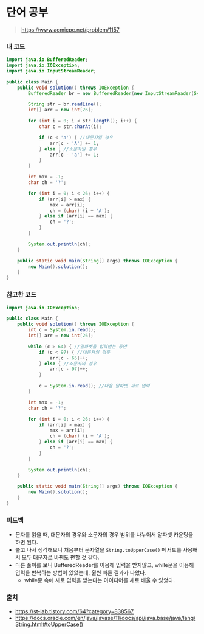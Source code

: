# 단어 공부

> https://www.acmicpc.net/problem/1157

### 내 코드

```java
import java.io.BufferedReader;
import java.io.IOException;
import java.io.InputStreamReader;

public class Main {
    public void solution() throws IOException {
        BufferedReader br = new BufferedReader(new InputStreamReader(System.in));

        String str = br.readLine();
        int[] arr = new int[26];

        for (int i = 0; i < str.length(); i++) {
            char c = str.charAt(i);

            if (c < 'a') { //대문자일 경우
                arr[c - 'A'] += 1;
            } else { //소문자일 경우
                arr[c - 'a'] += 1;
            }
        }

        int max = -1;
        char ch = '?';

        for (int i = 0; i < 26; i++) {
            if (arr[i] > max) {
                max = arr[i];
                ch = (char) (i + 'A');
            } else if (arr[i] == max) {
                ch = '?';
            }
        }

        System.out.println(ch);
    }

    public static void main(String[] args) throws IOException {
        new Main().solution();
    }
}
```

### 참고한 코드

```java
import java.io.IOException;

public class Main {
    public void solution() throws IOException {
        int c = System.in.read();
        int[] arr = new int[26];

        while (c > 64) { //알파벳을 입력받는 동안
            if (c < 97) { //대문자의 경우
                arr[c - 65]++;
            } else { //소문자의 경우
                arr[c - 97]++;
            }

            c = System.in.read(); //다음 알파벳 새로 입력
        }

        int max = -1;
        char ch = '?';

        for (int i = 0; i < 26; i++) {
            if (arr[i] > max) {
                max = arr[i];
                ch = (char) (i + 'A');
            } else if (arr[i] == max) {
                ch = '?';
            }
        }

        System.out.println(ch);
    }

    public static void main(String[] args) throws IOException {
        new Main().solution();
    }
}
```

### 피드백

- 문자를 읽을 때, 대문자의 경우와 소문자의 경우 범위를 나누어서 알파벳 카운팅을 하면 된다.
- 풀고 나서 생각해보니 처음부터 문자열을 `String.toUpperCase()` 메서드를 사용해서 모두 대문자로 바꿔도 편할 것 같다.
- 다른 풀이를 보니 BufferedReader를 이용해 입력을 받지않고, while문을 이용해 입력을 반복하는 방법이 있었는데, 훨씬 빠른 결과가 나왔다.
    - while문 속에 새로 입력을 받는다는 아이디어를 새로 배울 수 있었다.

### 출처

- https://st-lab.tistory.com/64?category=838567
- https://docs.oracle.com/en/java/javase/11/docs/api/java.base/java/lang/String.html#toUpperCase()